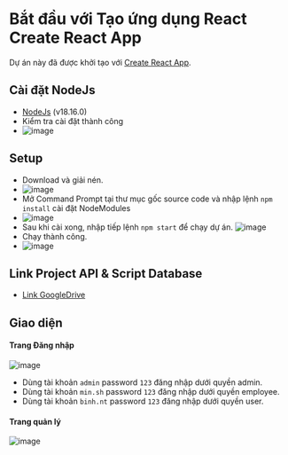 # Bắt đầu với Tạo ứng dụng React Create React App

Dự án này đã được khởi tạo với [Create React App](https://github.com/facebook/create-react-app).

## Cài đặt NodeJs

- [NodeJs](https://nodejs.org/en) (v18.16.0)
- Kiểm tra cài đặt thành công 
- ![image](https://github.com/binhbeer0605/reactjs_staff_management/assets/90365109/598eac37-9d56-4fb2-8db4-4ae16484eaa7)

## Setup
- Download và giải nén.
- ![image](https://github.com/binhbeer0605/reactjs_staff_management/assets/90365109/221f3d5a-965a-4279-a4b3-b131e452db5c)
- Mở Command Prompt tại thư mục gốc source code và nhập lệnh `npm install` cài đặt NodeModules 
- ![image](https://github.com/binhbeer0605/reactjs_staff_management/assets/90365109/b59f9913-425d-45e2-834f-644b675b1509)
- Sau khi cài xong, nhập tiếp lệnh `npm start` để chạy dự án. ![image](https://github.com/binhbeer0605/reactjs_staff_management/assets/90365109/2ef2931e-9e36-4e97-93ef-ba03eac2bbbc)
- Chạy thành công. 
- ![image](https://github.com/binhbeer0605/reactjs_staff_management/assets/90365109/80e478d3-03bb-428e-94a0-af69fb11eea1)

## Link Project API & Script Database
- [Link GoogleDrive](https://drive.google.com/drive/folders/1xUj3HHoZJRL8FEDJMF24IMoYLzz-1Jnq?usp=sharing)

## Giao diện
#### Trang Đăng nhập
![image](https://github.com/binhbeer0605/reactjs_staff_management/assets/90365109/22e5274a-36b0-4fe9-a953-40d3770dd2f8)
- Dùng tài khoản ```admin``` password ```123``` đăng nhập dưới quyền admin. 
- Dùng tài khoản ```min.sh``` password ```123``` đăng nhập dưới quyền employee. 
- Dùng tài khoản ```binh.nt``` password ```123``` đăng nhập dưới quyền user. 
#### Trang quản lý 
![image](https://github.com/binhbeer0605/reactjs_staff_management/assets/90365109/bce229cc-4fbf-48c6-8464-209e2ccb806d)

